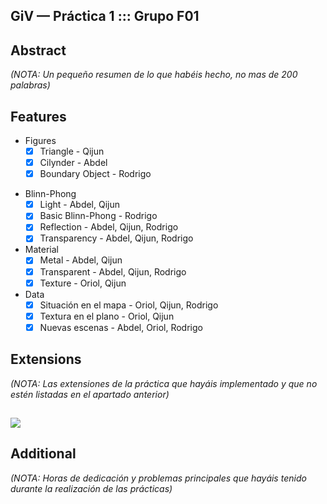GiV — Práctica 1 ::: Grupo F01
--------
## Abstract

*(NOTA: Un pequeño resumen de lo que habéis hecho, no mas de 200 palabras)*

## Features

* Figures
    - [X] Triangle - Qijun
    - [X] Cilynder - Abdel
    - [X] Boundary Object - Rodrigo
- Blinn-Phong
    - [X] Light - Abdel, Qijun
    - [X] Basic Blinn-Phong - Rodrigo
    - [X] Reflection - Abdel, Qijun, Rodrigo
    - [X] Transparency - Abdel, Qijun, Rodrigo
- Material
    - [X] Metal - Abdel, Qijun
    - [X] Transparent - Abdel, Qijun, Rodrigo
    - [X] Texture - Oriol, Qijun
- Data 
    - [X] Situación en el mapa - Oriol, Qijun, Rodrigo
    - [X] Textura en el plano - Oriol, Qijun
    - [X] Nuevas escenas - Abdel, Oriol, Rodrigo

## Extensions

*(NOTA: Las extensiones de la práctica que hayáis implementado y que no estén listadas en el apartado anterior)*

## 
![](https://i.imgur.com/D6UvTQo.png)




## Additional 
*(NOTA: Horas de dedicación y problemas principales que hayáis tenido durante la realización de las prácticas)*
